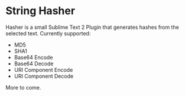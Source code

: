 # String Hasher

Hasher is a small Sublime Text 2 Plugin that generates hashes from the selected text. Currently supported:

* MD5
* SHA1
* Base64 Encode
* Base64 Decode
* URI Component Encode
* URI Component Decode

More to come.